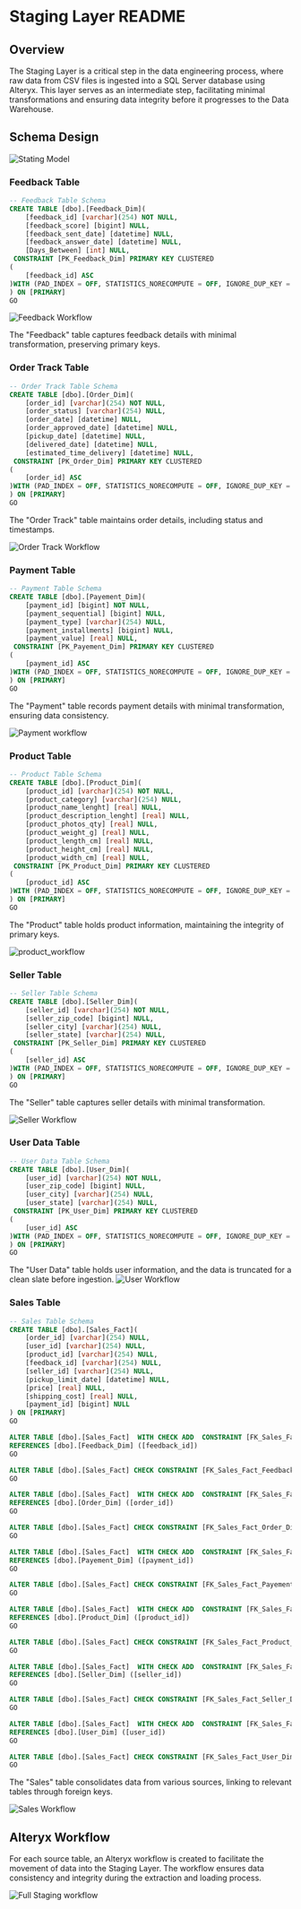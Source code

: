 # Staging Layer README

## Overview

The Staging Layer is a critical step in the data engineering process, where raw data from CSV files is ingested into a SQL Server database using Alteryx. This layer serves as an intermediate step, facilitating minimal transformations and ensuring data integrity before it progresses to the Data Warehouse.

## Schema Design

![Stating Model](Statging_model.png)

### Feedback Table

```sql
-- Feedback Table Schema
CREATE TABLE [dbo].[Feedback_Dim](
	[feedback_id] [varchar](254) NOT NULL,
	[feedback_score] [bigint] NULL,
	[feedback_sent_date] [datetime] NULL,
	[feedback_answer_date] [datetime] NULL,
	[Days_Between] [int] NULL,
 CONSTRAINT [PK_Feedback_Dim] PRIMARY KEY CLUSTERED 
(
	[feedback_id] ASC
)WITH (PAD_INDEX = OFF, STATISTICS_NORECOMPUTE = OFF, IGNORE_DUP_KEY = OFF, ALLOW_ROW_LOCKS = ON, ALLOW_PAGE_LOCKS = ON, OPTIMIZE_FOR_SEQUENTIAL_KEY = OFF) ON [PRIMARY]
) ON [PRIMARY]
GO
```
![Feedback Workflow](Feedback_Container.PNG)

The "Feedback" table captures feedback details with minimal transformation, preserving primary keys.

### Order Track Table

```sql
-- Order Track Table Schema
CREATE TABLE [dbo].[Order_Dim](
	[order_id] [varchar](254) NOT NULL,
	[order_status] [varchar](254) NULL,
	[order_date] [datetime] NULL,
	[order_approved_date] [datetime] NULL,
	[pickup_date] [datetime] NULL,
	[delivered_date] [datetime] NULL,
	[estimated_time_delivery] [datetime] NULL,
 CONSTRAINT [PK_Order_Dim] PRIMARY KEY CLUSTERED 
(
	[order_id] ASC
)WITH (PAD_INDEX = OFF, STATISTICS_NORECOMPUTE = OFF, IGNORE_DUP_KEY = OFF, ALLOW_ROW_LOCKS = ON, ALLOW_PAGE_LOCKS = ON, OPTIMIZE_FOR_SEQUENTIAL_KEY = OFF) ON [PRIMARY]
) ON [PRIMARY]
GO
```

The "Order Track" table maintains order details, including status and timestamps.

![Order Track Workflow](Order_Container.PNG)
### Payment Table

```sql
-- Payment Table Schema
CREATE TABLE [dbo].[Payement_Dim](
	[payment_id] [bigint] NOT NULL,
	[payment_sequential] [bigint] NULL,
	[payment_type] [varchar](254) NULL,
	[payment_installments] [bigint] NULL,
	[payment_value] [real] NULL,
 CONSTRAINT [PK_Payement_Dim] PRIMARY KEY CLUSTERED 
(
	[payment_id] ASC
)WITH (PAD_INDEX = OFF, STATISTICS_NORECOMPUTE = OFF, IGNORE_DUP_KEY = OFF, ALLOW_ROW_LOCKS = ON, ALLOW_PAGE_LOCKS = ON, OPTIMIZE_FOR_SEQUENTIAL_KEY = OFF) ON [PRIMARY]
) ON [PRIMARY]
GO
```

The "Payment" table records payment details with minimal transformation, ensuring data consistency.

![Payment workflow](Payment_Container.PNG)

### Product Table

```sql
-- Product Table Schema
CREATE TABLE [dbo].[Product_Dim](
	[product_id] [varchar](254) NOT NULL,
	[product_category] [varchar](254) NULL,
	[product_name_lenght] [real] NULL,
	[product_description_lenght] [real] NULL,
	[product_photos_qty] [real] NULL,
	[product_weight_g] [real] NULL,
	[product_length_cm] [real] NULL,
	[product_height_cm] [real] NULL,
	[product_width_cm] [real] NULL,
 CONSTRAINT [PK_Product_Dim] PRIMARY KEY CLUSTERED 
(
	[product_id] ASC
)WITH (PAD_INDEX = OFF, STATISTICS_NORECOMPUTE = OFF, IGNORE_DUP_KEY = OFF, ALLOW_ROW_LOCKS = ON, ALLOW_PAGE_LOCKS = ON, OPTIMIZE_FOR_SEQUENTIAL_KEY = OFF) ON [PRIMARY]
) ON [PRIMARY]
GO
```

The "Product" table holds product information, maintaining the integrity of primary keys.

![product_workflow](Product_Container.PNG)

### Seller Table

```sql
-- Seller Table Schema
CREATE TABLE [dbo].[Seller_Dim](
	[seller_id] [varchar](254) NOT NULL,
	[seller_zip_code] [bigint] NULL,
	[seller_city] [varchar](254) NULL,
	[seller_state] [varchar](254) NULL,
 CONSTRAINT [PK_Seller_Dim] PRIMARY KEY CLUSTERED 
(
	[seller_id] ASC
)WITH (PAD_INDEX = OFF, STATISTICS_NORECOMPUTE = OFF, IGNORE_DUP_KEY = OFF, ALLOW_ROW_LOCKS = ON, ALLOW_PAGE_LOCKS = ON, OPTIMIZE_FOR_SEQUENTIAL_KEY = OFF) ON [PRIMARY]
) ON [PRIMARY]
GO
```

The "Seller" table captures seller details with minimal transformation.

![Seller Workflow](Seller_Container.PNG)

### User Data Table

```sql
-- User Data Table Schema
CREATE TABLE [dbo].[User_Dim](
	[user_id] [varchar](254) NOT NULL,
	[user_zip_code] [bigint] NULL,
	[user_city] [varchar](254) NULL,
	[user_state] [varchar](254) NULL,
 CONSTRAINT [PK_User_Dim] PRIMARY KEY CLUSTERED 
(
	[user_id] ASC
)WITH (PAD_INDEX = OFF, STATISTICS_NORECOMPUTE = OFF, IGNORE_DUP_KEY = OFF, ALLOW_ROW_LOCKS = ON, ALLOW_PAGE_LOCKS = ON, OPTIMIZE_FOR_SEQUENTIAL_KEY = OFF) ON [PRIMARY]
) ON [PRIMARY]
GO
```

The "User Data" table holds user information, and the data is truncated for a clean slate before ingestion.
![User Workflow](User_Container.PNG)

### Sales Table

```sql
-- Sales Table Schema
CREATE TABLE [dbo].[Sales_Fact](
	[order_id] [varchar](254) NULL,
	[user_id] [varchar](254) NULL,
	[product_id] [varchar](254) NULL,
	[feedback_id] [varchar](254) NULL,
	[seller_id] [varchar](254) NULL,
	[pickup_limit_date] [datetime] NULL,
	[price] [real] NULL,
	[shipping_cost] [real] NULL,
	[payment_id] [bigint] NULL
) ON [PRIMARY]
GO

ALTER TABLE [dbo].[Sales_Fact]  WITH CHECK ADD  CONSTRAINT [FK_Sales_Fact_Feedback_Dim] FOREIGN KEY([feedback_id])
REFERENCES [dbo].[Feedback_Dim] ([feedback_id])
GO

ALTER TABLE [dbo].[Sales_Fact] CHECK CONSTRAINT [FK_Sales_Fact_Feedback_Dim]
GO

ALTER TABLE [dbo].[Sales_Fact]  WITH CHECK ADD  CONSTRAINT [FK_Sales_Fact_Order_Dim] FOREIGN KEY([order_id])
REFERENCES [dbo].[Order_Dim] ([order_id])
GO

ALTER TABLE [dbo].[Sales_Fact] CHECK CONSTRAINT [FK_Sales_Fact_Order_Dim]
GO

ALTER TABLE [dbo].[Sales_Fact]  WITH CHECK ADD  CONSTRAINT [FK_Sales_Fact_Payement_Dim] FOREIGN KEY([payment_id])
REFERENCES [dbo].[Payement_Dim] ([payment_id])
GO

ALTER TABLE [dbo].[Sales_Fact] CHECK CONSTRAINT [FK_Sales_Fact_Payement_Dim]
GO

ALTER TABLE [dbo].[Sales_Fact]  WITH CHECK ADD  CONSTRAINT [FK_Sales_Fact_Product_Dim] FOREIGN KEY([product_id])
REFERENCES [dbo].[Product_Dim] ([product_id])
GO

ALTER TABLE [dbo].[Sales_Fact] CHECK CONSTRAINT [FK_Sales_Fact_Product_Dim]
GO

ALTER TABLE [dbo].[Sales_Fact]  WITH CHECK ADD  CONSTRAINT [FK_Sales_Fact_Seller_Dim] FOREIGN KEY([seller_id])
REFERENCES [dbo].[Seller_Dim] ([seller_id])
GO

ALTER TABLE [dbo].[Sales_Fact] CHECK CONSTRAINT [FK_Sales_Fact_Seller_Dim]
GO

ALTER TABLE [dbo].[Sales_Fact]  WITH CHECK ADD  CONSTRAINT [FK_Sales_Fact_User_Dim] FOREIGN KEY([user_id])
REFERENCES [dbo].[User_Dim] ([user_id])
GO

ALTER TABLE [dbo].[Sales_Fact] CHECK CONSTRAINT [FK_Sales_Fact_User_Dim]
GO
```

The "Sales" table consolidates data from various sources, linking to relevant tables through foreign keys.

![Sales Workflow](Sales_Container.PNG)

## Alteryx Workflow

For each source table, an Alteryx workflow is created to facilitate the movement of data into the Staging Layer. The workflow ensures data consistency and integrity during the extraction and loading process.

![Full Staging workflow](Full_Workflow.PNG)




